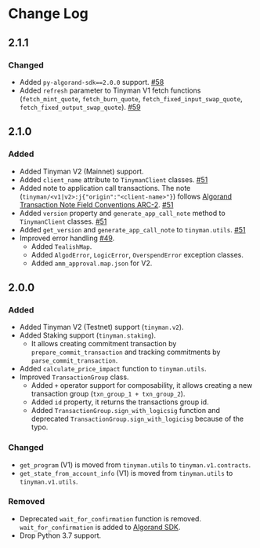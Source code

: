 # Change Log

## 2.1.1

### Changed

* Added `py-algorand-sdk==2.0.0` support. [#58](https://github.com/tinymanorg/tinyman-py-sdk/pull/58)
* Added `refresh` parameter to Tinyman V1 fetch functions (`fetch_mint_quote`, `fetch_burn_quote`, `fetch_fixed_input_swap_quote`, `fetch_fixed_output_swap_quote`). [#59](https://github.com/tinymanorg/tinyman-py-sdk/pull/59)


## 2.1.0

### Added

* Added Tinyman V2 (Mainnet) support.
* Added `client_name` attribute to `TinymanClient` classes. [#51](https://github.com/tinymanorg/tinyman-py-sdk/pull/51)
* Added note to application call transactions. The note (`tinyman/<v1|v2>:j{"origin":"<client-name>"}`) follows [Algorand Transaction Note Field Conventions ARC-2](https://github.com/algorandfoundation/ARCs/blob/main/ARCs/arc-0002.md). [#51](https://github.com/tinymanorg/tinyman-py-sdk/pull/51)
* Added `version` property and `generate_app_call_note` method to `TinymanClient` classes. [#51](https://github.com/tinymanorg/tinyman-py-sdk/pull/51)
* Added `get_version` and `generate_app_call_note` to `tinyman.utils`. [#51](https://github.com/tinymanorg/tinyman-py-sdk/pull/51)
* Improved error handling [#49](https://github.com/tinymanorg/tinyman-py-sdk/pull/49/files).
  - Added `TealishMap`.
  - Added `AlgodError`, `LogicError`, `OverspendError` exception classes.
  - Added `amm_approval.map.json` for V2.

## 2.0.0

### Added

* Added Tinyman V2 (Testnet) support (`tinyman.v2`).
* Added Staking support (`tinyman.staking`).
  - It allows creating commitment transaction by `prepare_commit_transaction` and tracking commitments by `parse_commit_transaction`.
* Added `calculate_price_impact` function to `tinyman.utils`.
* Improved `TransactionGroup` class.
  - Added `+` operator support for composability, it allows creating a new transaction group (`txn_group_1 + txn_group_2`).
  - Added `id` property, it returns the transactions group id.
  - Added `TransactionGroup.sign_with_logicsig` function and deprecated `TransactionGroup.sign_with_logicisg` because of the typo.

### Changed

* `get_program` (V1) is moved from `tinyman.utils` to `tinyman.v1.contracts`.
* `get_state_from_account_info` (V1) is moved from `tinyman.utils` to `tinyman.v1.utils`.

### Removed

* Deprecated `wait_for_confirmation` function is removed. `wait_for_confirmation` is added to [Algorand SDK](https://github.com/algorand/py-algorand-sdk).
* Drop Python 3.7 support.

